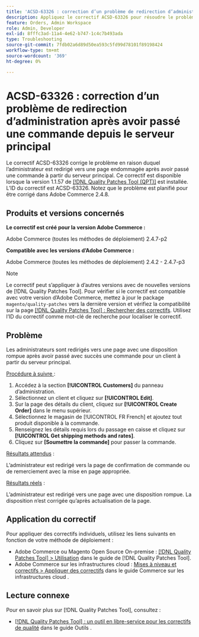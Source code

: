 ```yaml
---
title: 'ACSD-63326 : correction d’un problème de redirection d’administration après avoir passé une commande depuis le serveur principal'
description: Appliquez le correctif ACSD-63326 pour résoudre le problème Adobe Commerce en raison duquel l’administrateur est redirigé vers une page endommagée après avoir passé une commande sur le serveur principal.
feature: Orders, Admin Workspace
role: Admin, Developer
exl-id: 8fffc3ad-11a4-4e62-b747-1c4c7b493ada
type: Troubleshooting
source-git-commit: 7fdb02a6d89d50ea593c5fd99d78101f89198424
workflow-type: tm+mt
source-wordcount: '369'
ht-degree: 0%

---
```


# ACSD-63326 : correction d’un problème de redirection d’administration après avoir passé une commande depuis le serveur principal

Le correctif ACSD-63326 corrige le problème en raison duquel l’administrateur est redirigé vers une page endommagée après avoir passé une commande à partir du serveur principal. Ce correctif est disponible lorsque la version 1.1.57 de [[!DNL Quality Patches Tool (QPT)]](/help/tools/quality-patches-tool/quality-patches-tool-to-self-serve-quality-patches.md) est installée. L’ID du correctif est ACSD-63326. Notez que le problème est planifié pour être corrigé dans Adobe Commerce 2.4.8.

## Produits et versions concernés

**Le correctif est créé pour la version Adobe Commerce :**

Adobe Commerce (toutes les méthodes de déploiement) 2.4.7-p2

**Compatible avec les versions d’Adobe Commerce :**

Adobe Commerce (toutes les méthodes de déploiement) 2.4.2 - 2.4.7-p3

>[!NOTE]
>
>Le correctif peut s’appliquer à d’autres versions avec de nouvelles versions de [!DNL Quality Patches Tool]. Pour vérifier si le correctif est compatible avec votre version d’Adobe Commerce, mettez à jour le package `magento/quality-patches` vers la dernière version et vérifiez la compatibilité sur la page [[!DNL Quality Patches Tool] : Rechercher des correctifs](https://experienceleague.adobe.com/tools/commerce-quality-patches/index.html?lang=fr). Utilisez l’ID du correctif comme mot-clé de recherche pour localiser le correctif.

## Problème

Les administrateurs sont redirigés vers une page avec une disposition rompue après avoir passé avec succès une commande pour un client à partir du serveur principal.

<u>Procédure à suivre </u> :

1. Accédez à la section **[!UICONTROL Customers]** du panneau d’administration.
1. Sélectionnez un client et cliquez sur **[!UICONTROL Edit]**.
1. Sur la page des détails du client, cliquez sur **[!UICONTROL Create Order]** dans le menu supérieur.
1. Sélectionnez le magasin de [!UICONTROL FR French] et ajoutez tout produit disponible à la commande.
1. Renseignez les détails requis lors du passage en caisse et cliquez sur **[!UICONTROL Get shipping methods and rates]**.
1. Cliquez sur **[Soumettre la commande]** pour passer la commande.

<u>Résultats attendus</u> :

L’administrateur est redirigé vers la page de confirmation de commande ou de remerciement avec la mise en page appropriée.

<u>Résultats réels</u> :

L’administrateur est redirigé vers une page avec une disposition rompue. La disposition n’est corrigée qu’après actualisation de la page.

## Application du correctif

Pour appliquer des correctifs individuels, utilisez les liens suivants en fonction de votre méthode de déploiement :

* Adobe Commerce ou Magento Open Source On-premise : [[!DNL Quality Patches Tool] > Utilisation](/help/tools/quality-patches-tool/usage.md) dans le guide de [!DNL Quality Patches Tool].
* Adobe Commerce sur les infrastructures cloud : [Mises à niveau et correctifs > Appliquer des correctifs](https://experienceleague.adobe.com/docs/commerce-cloud-service/user-guide/develop/upgrade/apply-patches.html?lang=fr) dans le guide Commerce sur les infrastructures cloud .


## Lecture connexe

Pour en savoir plus sur [!DNL Quality Patches Tool], consultez :

* [[!DNL Quality Patches Tool] : un outil en libre-service pour les correctifs de qualité](/help/tools/quality-patches-tool/quality-patches-tool-to-self-serve-quality-patches.md) dans le guide Outils .
